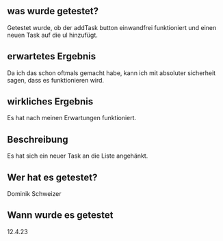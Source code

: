 ## was wurde getestet?
Getestet wurde, ob der addTask button einwandfrei funktioniert und einen neuen Task auf die ul hinzufügt.

## erwartetes Ergebnis
Da ich das schon oftmals gemacht habe, kann ich mit absoluter sicherheit sagen, dass es funktionieren wird.

## wirkliches Ergebnis
Es hat nach meinen Erwartungen funktioniert.

## Beschreibung
Es hat sich ein neuer Task an die Liste angehänkt.

## Wer hat es getestet?
Dominik Schweizer

## Wann wurde es getestet
12.4.23